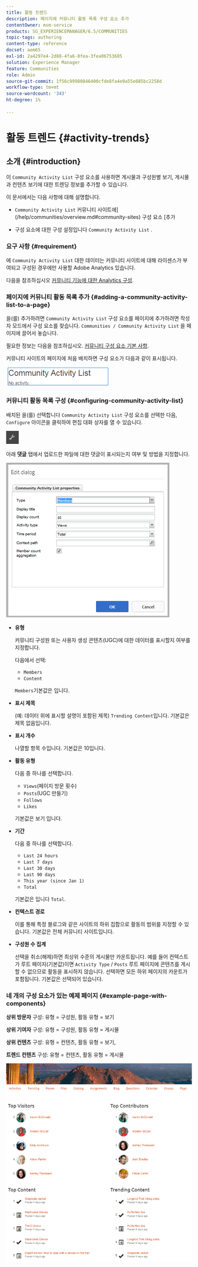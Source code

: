 ```yaml
---
title: 활동 트렌드
description: 페이지에 커뮤니티 활동 목록 구성 요소 추가
contentOwner: msm-service
products: SG_EXPERIENCEMANAGER/6.5/COMMUNITIES
topic-tags: authoring
content-type: reference
docset: aem65
exl-id: 2a4297e4-2d88-4fa6-8fea-3fea06753605
solution: Experience Manager
feature: Communities
role: Admin
source-git-commit: 1f56c99980846400cfde8fa4e9a55e885bc2258d
workflow-type: tm+mt
source-wordcount: '343'
ht-degree: 1%

---
```


# 활동 트렌드 {#activity-trends}

## 소개 {#introduction}

이 `Community Activity List` 구성 요소를 사용하면 게시물과 구성원별 보기, 게시물과 컨텐츠 보기에 대한 트렌딩 정보를 추가할 수 있습니다.

이 문서에서는 다음 사항에 대해 설명합니다.

* `Community Activity List` 커뮤니티 사이트에](/help/communities/overview.md#community-sites) 구성 요소 [추가

* 구성 요소에 대한 구성 설정입니다 `Community Activity List` .

### 요구 사항 {#requirement}

에 `Community Activity List` 대한 데이터는 커뮤니티 사이트에 대해 라이센스가 부여되고 구성된 경우에만 사용할 Adobe Analytics 있습니다.

다음을 참조하십시오 [커뮤니티 기능에 대한 Analytics 구성](/help/communities/analytics.md).

### 페이지에 커뮤니티 활동 목록 추가 {#adding-a-community-activity-list-to-a-page}

을(를) 추가하려면 `Community Activity List` 구성 요소를 페이지에 추가하려면 작성자 모드에서 구성 요소를 찾습니다. `Communities / Community Activity List` 을 페이지에 끌어서 놓습니다.

필요한 정보는 다음을 참조하십시오. [커뮤니티 구성 요소 기본 사항](/help/communities/basics.md).

커뮤니티 사이트의 페이지에 처음 배치하면 구성 요소가 다음과 같이 표시됩니다.

![community-activity](assets/community-activity.png)

### 커뮤니티 활동 목록 구성  {#configuring-community-activity-list}

배치된 을(를) 선택합니다 `Community Activity List` 구성 요소를 선택한 다음, `Configure` 아이콘을 클릭하여 편집 대화 상자를 열 수 있습니다.

![구성](assets/configure-new.png)

아래 **댓글** 탭에서 업로드한 파일에 대한 댓글이 표시되는지 여부 및 방법을 지정합니다.

![속성](assets/activity-list-properties.png)

* **유형**

  커뮤니티 구성원 또는 사용자 생성 콘텐츠(UGC)에 대한 데이터를 표시할지 여부를 지정합니다.

  다음에서 선택:

   * `Members`
   * `Content`

  `Members`기본값은 입니다.

* **표시 제목**

  (예: 데이터 위에 표시할 설명이 포함된 제목) `Trending Content`입니다.
기본값은 제목 없음입니다.

* **표시 개수**

  나열할 항목 수입니다.
기본값은 10입니다.

* **활동 유형**

  다음 중 하나를 선택합니다.

   * `Views`(페이지 방문 횟수)
   * `Posts`(UGC 만들기)
   * `Follows`
   * `Likes`

  기본값은 보기 입니다.

* **기간**

  다음 중 하나를 선택합니다.

   * `Last 24 hours`
   * `Last 7 days`
   * `Last 30 days`
   * `Last 90 days`
   * `This year (since Jan 1)`
   * `Total`

  기본값은 입니다 `Total`.

* **컨텍스트 경로**

  이를 통해 특정 블로그와 같은 사이트의 하위 집합으로 활동의 범위를 지정할 수 있습니다.
기본값은 전체 커뮤니티 사이트입니다.

* **구성원 수 집계**

  선택을 취소(해제)하면 최상위 수준의 게시물만 카운트됩니다. 예를 들어 컨텍스트가 루트 페이지(기본값)이면 `Activity Type` / `Posts` 루트 페이지에 콘텐츠를 게시할 수 없으므로 활동을 표시하지 않습니다. 선택하면 모든 하위 페이지의 카운트가 포함됩니다.
기본값은 선택되어 있습니다.

### 네 개의 구성 요소가 있는 예제 페이지 {#example-page-with-components}

**상위 방문자** 구성: 유형 = 구성원, 활동 유형 = 보기

**상위 기여자** 구성: 유형 = 구성원, 활동 유형 = 게시물

**상위 컨텐츠** 구성: 유형 = 컨텐츠, 활동 유형 = 보기,

**트렌드 컨텐츠** 구성: 유형 = 컨텐츠, 활동 유형 = 게시물

![구성 요소](assets/activity-list-components.png)
